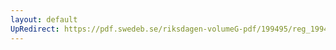 ```yaml
---
layout: default
UpRedirect: https://pdf.swedeb.se/riksdagen-volumeG-pdf/199495/reg_199495/reg_199495_0031.pdf
---
```

